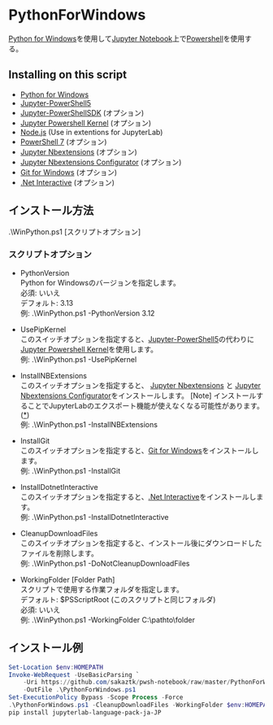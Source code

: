 # PythonForWindows
[Python for Windows](https://www.python.org/)を使用して[Jupyter Notebook](https://jupyter.org/)上で[Powershell](https://github.com/PowerShell/PowerShell)を使用する。  

## Installing on this script
- [Python for Windows](https://www.python.org/)
- [Jupyter-PowerShell5](https://github.com/DeepAQ/Jupyter-PowerShell5)
- [Jupyter-PowerShellSDK](https://github.com/sakaztk/Jupyter-PowerShellSDK) (オプション)
- [Jupyter Powershell Kernel](https://github.com/vors/jupyter-powershell) (オプション)
- [Node.js](https://nodejs.org/) (Use in extentions for JupyterLab)
- [PowerShell 7](https://github.com/PowerShell/PowerShell) (オプション)
- [Jupyter Nbextensions](https://github.com/ipython-contrib/jupyter_contrib_nbextensions) (オプション)
- [Jupyter Nbextensions Configurator](https://github.com/Jupyter-contrib/jupyter_nbextensions_configurator) (オプション)
- [Git for Windows](https://gitforwindows.org/) (オプション)
- [.Net Interactive](https://github.com/dotnet/interactive) (オプション)

## インストール方法
.\WinPython.ps1 [スクリプトオプション]

### スクリプトオプション
- PythonVersion  
Python for Windowsのバージョンを指定します。  
必須: いいえ  
デフォルト: 3.13  
例: .\WinPython.ps1 -PythonVersion 3.12

- UsePipKernel  
このスイッチオプションを指定すると、[Jupyter-PowerShell5](https://github.com/DeepAQ/Jupyter-PowerShell5)の代わりに[Jupyter Powershell Kernel](https://github.com/vors/jupyter-powershell)を使用します。  
例: .\WinPython.ps1 -UsePipKernel

- InstallNBExtensions  
このスイッチオプションを指定すると、 [Jupyter Nbextensions](https://github.com/ipython-contrib/jupyter_contrib_nbextensions) と [Jupyter Nbextensions Configurator](https://github.com/Jupyter-contrib/jupyter_nbextensions_configurator)をインストールします。 
[Note] インストールすることでJupyterLabのエクスポート機能が使えなくなる可能性があります。([*](https://github.com/jupyterlab/jupyterlab-desktop/issues/465))  
例: .\WinPython.ps1 -InstallNBExtensions

- InstallGit  
このスイッチオプションを指定すると、[Git for Windows](https://gitforwindows.org/)をインストールします。  
例: .\WinPython.ps1 -InstallGit

- InstallDotnetInteractive  
このスイッチオプションを指定すると、[.Net Interactive](https://github.com/dotnet/interactive)をインストールします。  
例: .\WinPython.ps1 -InstallDotnetInteractive

- CleanupDownloadFiles  
このスイッチオプションを指定すると、インストール後にダウンロードしたファイルを削除します。  
例: .\WinPython.ps1 -DoNotCleanupDownloadFiles

- WorkingFolder [Folder Path]  
スクリプトで使用する作業フォルダを指定します。  
デフォルト: $PSScriptRoot (このスクリプトと同じフォルダ)  
必須: いいえ  
例: .\WinPython.ps1 -WorkingFolder C:\pathto\folder

## インストール例
``` PowerShell
Set-Location $env:HOMEPATH
Invoke-WebRequest -UseBasicParsing `
    -Uri https://github.com/sakaztk/pwsh-notebook/raw/master/PythonForWindows/PythonForWindows.ps1 `
    -OutFile .\PythonForWindows.ps1
Set-ExecutionPolicy Bypass -Scope Process -Force
.\PythonForWindows.ps1 -CleanupDownloadFiles -WorkingFolder $env:HOMEPATH -Verbose
pip install jupyterlab-language-pack-ja-JP
```